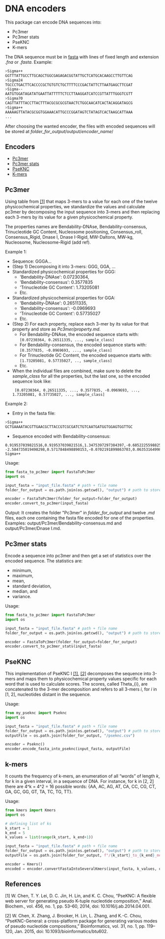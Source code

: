 # DNA encoders

This package can encode DNA sequences into:

* Pc3mer
* Pc3mer stats
* PseKNC
* K-mers

The DNA sequence must be in [fasta](https://en.wikipedia.org/wiki/FASTA_format) with lines of fixed length and extension 
_.fna_ or _.fasta_. Example:

```bash
>Sigma++
GGTTTATTGCCTTGCAGCTGGCGAGAGACGGTATTGCTCATGCACAAGCCTTGTTCAG
>Sigma24
TGCCCTGACTTCACCCCGCTGTGTCTGCTTTTCCCGACTATTCTTAATGAGCTTCGAT
>Sigma--
AATGTGGATAGATATGAATTATTTTTCTCCTTAAGGATCATCCGTTATTTGGGTCGTT
>Sigma70
CAGTTATTTACCTTACTTTACGCGCGCGTAACTCTGGCAACATCACTACAGGATAGCG
>Sigma++
AAAAAGTTATACGCGGTGGAAACATTGCCCGGATAGTCTATAGTCACTAAGCATTAAA
...
```

After choosing the wanted encoder, the files with encoded sequences will be stored at 
_folder_for_output_/output/_encoder_name_/

## Encoders
* [Pc3mer](#pc3mer)
* [Pc3mer stats](#pc3mer-stats)
* [PseKNC](#pseknc)
* [K-mers](#k-mers)

## Pc3mer
Using table from [[1]](#1) that maps 3-mers to a value for each one of the twelve physicochemical properties, we standardize the values and calculate pc3mer by decomposing the input sequence into 3-mers and then replacing each 3-mers by its value for a given physicochemical property.

The properties names are Bendability-DNAse, Bendability-consensus, Trinucleotide GC Content, Nucleosome positioning, Consensus_roll, Consensus_Rigid, Dnase I, Dnase I-Rigid, MW-Daltons, MW-kg, Nucleosome, Nucleosome-Rigid (add ref).

Example 1:
* Sequence: GGGA...
* (Step 1) Decomposing it into 3-mers: GGG, GGA, ...
* Standardized physicochemical properties for GGG: 
  * 'Bendability-DNAse': 0.07230364, 
  * 'Bendability-consensus': 0.3577835
  * 'Trinucleotide GC Content': 1.73205081
  * Etc.
* Standardized physicochemical properties for GGA:
  * 'Bendability-DNAse': 0.26511335, 
  * 'Bendability-consensus': -0.0969693
  * 'Trinucleotide GC Content': 0.57735027
  * Etc.
* (Step 2) For each property, replace each 3-mer by its value for that property and store as _Pc3mer/property.md_. 
  * For Bendability-DNAse, the encoded sequence starts with: ```[0.07230364, 0.26511335, ..., sample_class]```
  * For Bendability-consensus, the encoded sequence starts with: ```[0.3577835, -0.0969693, ..., sample_class]```
  * For Trinucleotide GC Content, the encoded sequence starts with: ```[1.73205081, 0.57735027, .., sample_class]```
  * Etc.
* When the individual files are combined, make sure to delete the _sample_class_ for all the properties, but
  the last one, so the encoded sequence look like:
  ```
   [0.07230364, 0.26511335, ..., 0.3577835, -0.0969693, ..., 1.73205081, 0.57735027, ..., sample_class]
  ```
  
Example 2:
* Entry in the fasta file: 
```bash
>Sigma++
GCTGAAAATACGTTGAACGCTTACCGTCGCGATCTGTCAATGATGGTGGAGTGGTTGC
```

* Sequence encoded with Bendability-consensus:
```
0.919537039821516,0.919537039821516,1.3475397297384397,-0.605222559882525,-2.745236029467144,-2.745236029467144, -2.584735019498298,0.5717848498890153,-0.0702191899863703,0.06353164998766837,0.06353164998766837,..., Sigma++
```

Usage:
```python
from fasta_to_pc3mer import FastaToPc3mer
import os

input_fasta = "input_file.fasta" # path + file name
folder_for_output = os.path.join(os.getcwd(), "output") # path to store the output

encoder = FastaToPc3mer(folder_for_output=folder_for_output)
encoder.convert_to_pc3mer(input_fasta)
```

Output:
It creates the folder "Pc3mer" in _folder_for_output_ and twelve _.md_ files, each one containing the fasta file encoded
for one of the properties. Examples: output/Pc3mer/Bendability-consensus.md and output/Pc3mer/Dnase I.md.

## Pc3mer stats
Encode a sequence into pc3mer and then get a set of statistics over the encoded sequence. The statistics are:
* minimum, 
* maximum,
* mean,
* standard deviation,
* median, and 
* variance. 

Usage:
```python
from fasta_to_pc3mer import FastaToPc3mer
import os

input_fasta = "input_file.fasta" # path + file name
folder_for_output = os.path.join(os.getcwd(), "output") # path to store the output

encoder = FastaToPc3mer(folder_for_output=folder_for_output)
encoder.convert_to_pc3mer_stats(input_fasta)
```

## PseKNC
This implementation of PseKNC I [[1]](#1), [[2]](#2) decomposes the sequence into 3-mers and maps them to physicochemical property values specific for each word that is used to calculate scores. The scores, called Theta_{i}, are concatenated to the 3-mer decomposition and refers to all 3-mers _i_, for _i_ in [1, 2], nucleotides distant in the sequence.

Usage:
```python
from my_pseknc import Pseknc
import os

input_fasta = "input_file.fasta" # path + file name
folder_for_output = os.path.join(os.getcwd(), "output") # path to store the output
outputFile = os.path.join(folder_for_output, "/pseknc.csv")

encoder = Pseknc()
encoder.encode_fasta_into_pseknc(input_fasta, outputFile)
```


## k-mers
It counts the frequency of k-mers, an enumeration of all “words” of length _k_, for k in a given interval, in a sequence of DNA. For instance, for k in [2, 2] there are 4^k = 4^2 = 16 possible words: {AA, AC, AG, AT, CA, CC, CG, CT, GA, GC, GG, GT, TA, TC, TG, TT}.

Usage:
```python
from kmers import Kmers
import os

# defining list of ks
k_start = 1
k_end = 5
k_values = list(range(k_start, k_end+1))

input_fasta = "input_file.fasta" # path + file name
folder_for_output = os.path.join(os.getcwd(), "output") # path to store the output
outputFile = os.path.join(folder_for_output, f"/{k_start}_to_{k_end}_mers.csv")

encoder = Kmers()
encoded = encoder.convertFastaIntoSeveralKmers(input_fasta, k_values, outputFile)
```

## References
<a id="1">[1]</a> W. Chen, T. Y. Lei, D. C. Jin, H. Lin, and K. C. Chou, “PseKNC: A flexible web server for generating pseudo K-tuple nucleotide composition,” Anal. Biochem., vol. 456, no. 1, pp. 53–60, 2014, doi: 10.1016/j.ab.2014.04.001.

<a id="2">[2]</a> W. Chen, X. Zhang, J. Brooker, H. Lin, L. Zhang, and K.-C. Chou, “PseKNC-General: a cross-platform package for generating various modes of pseudo nucleotide compositions,” Bioinformatics, vol. 31, no. 1, pp. 119–120, Jan. 2015, doi: 10.1093/bioinformatics/btu602.

